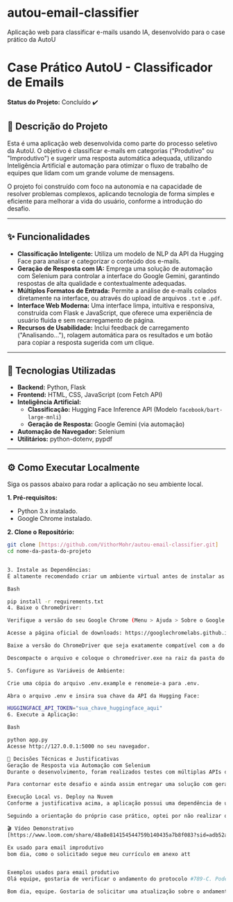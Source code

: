 # autou-email-classifier
Aplicação web para classificar e-mails usando IA, desenvolvido para o case prático da AutoU
# Case Prático AutoU - Classificador de Emails

**Status do Projeto:** Concluído ✔️

## 📖 Descrição do Projeto

Esta é uma aplicação web desenvolvida como parte do processo seletivo da AutoU. O objetivo é classificar e-mails em categorias ("Produtivo" ou "Improdutivo") e sugerir uma resposta automática adequada, utilizando Inteligência Artificial e automação para otimizar o fluxo de trabalho de equipes que lidam com um grande volume de mensagens.

O projeto foi construído com foco na autonomia e na capacidade de resolver problemas complexos, aplicando tecnologia de forma simples e eficiente para melhorar a vida do usuário, conforme a introdução do desafio.

---

## ✨ Funcionalidades

* **Classificação Inteligente:** Utiliza um modelo de NLP da API da Hugging Face para analisar e categorizar o conteúdo dos e-mails.
* **Geração de Resposta com IA:** Emprega uma solução de automação com Selenium para controlar a interface do Google Gemini, garantindo respostas de alta qualidade e contextualmente adequadas.
* **Múltiplos Formatos de Entrada:** Permite a análise de e-mails colados diretamente na interface, ou através do upload de arquivos `.txt` e `.pdf`.
* **Interface Web Moderna:** Uma interface limpa, intuitiva e responsiva, construída com Flask e JavaScript, que oferece uma experiência de usuário fluida e sem recarregamento de página.
* **Recursos de Usabilidade:** Inclui feedback de carregamento ("Analisando..."), rolagem automática para os resultados e um botão para copiar a resposta sugerida com um clique.

---

## 🚀 Tecnologias Utilizadas

* **Backend:** Python, Flask
* **Frontend:** HTML, CSS, JavaScript (com Fetch API)
* **Inteligência Artificial:**
    * **Classificação:** Hugging Face Inference API (Modelo `facebook/bart-large-mnli`)
    * **Geração de Resposta:** Google Gemini (via automação)
* **Automação de Navegador:** Selenium
* **Utilitários:** python-dotenv, pypdf

---

## ⚙️ Como Executar Localmente

Siga os passos abaixo para rodar a aplicação no seu ambiente local.

**1. Pré-requisitos:**
* Python 3.x instalado.
* Google Chrome instalado.

**2. Clone o Repositório:**
```bash
git clone [https://github.com/VithorMohr/autou-email-classifier.git]
cd nome-da-pasta-do-projeto


3. Instale as Dependências:
É altamente recomendado criar um ambiente virtual antes de instalar as dependências.

Bash

pip install -r requirements.txt
4. Baixe o ChromeDriver:

Verifique a versão do seu Google Chrome (Menu > Ajuda > Sobre o Google Chrome).

Acesse a página oficial de downloads: https://googlechromelabs.github.io/chrome-for-testing/

Baixe a versão do ChromeDriver que seja exatamente compatível com a do seu navegador (plataforma win64).

Descompacte o arquivo e coloque o chromedriver.exe na raiz da pasta do projeto (ao lado do app.py).

5. Configure as Variáveis de Ambiente:

Crie uma cópia do arquivo .env.example e renomeie-a para .env.

Abra o arquivo .env e insira sua chave da API da Hugging Face:

HUGGINGFACE_API_TOKEN="sua_chave_huggingface_aqui"
6. Execute a Aplicação:

Bash

python app.py
Acesse http://127.0.0.1:5000 no seu navegador.

📝 Decisões Técnicas e Justificativas
Geração de Resposta via Automação com Selenium
Durante o desenvolvimento, foram realizados testes com múltiplas APIs de IA generativa (Google Gemini, Groq, e modelos de geração da Hugging Face). No entanto, foram encontrados obstáculos técnicos intransponíveis relacionados a bloqueios de acesso por região ou por tipo de conta, que impediram a integração direta.

Para contornar este desafio e ainda assim entregar uma solução com geração de respostas de alta qualidade, foi implementada uma abordagem de automação de navegador com Selenium. O script controla a interface web pública do Google Gemini, o que demonstra uma capacidade avançada de resolução de problemas e garante o cumprimento do requisito de forma criativa e eficaz.

Execução Local vs. Deploy na Nuvem
Conforme a justificativa acima, a aplicação possui uma dependência de um ambiente com o Google Chrome e o ChromeDriver correspondente para funcionar. Plataformas de hospedagem gratuitas na nuvem (como Vercel, Render, etc.) não oferecem este tipo de ambiente.

Seguindo a orientação do próprio case prático, optei por não realizar o deploy, focando em uma solução local robusta e bem documentada. O funcionamento completo da aplicação é demonstrado no vídeo abaixo.

🎬 Vídeo Demonstrativo
[https://www.loom.com/share/48a8e814154544759b140435a7b8f083?sid=adb52a42-a5f2-4824-b9fd-bad1ccc577ff]

Ex usado para email improdutivo
bom dia, como o solicitado segue meu currículo em anexo att


Exemplos usados para email produtivo
Olá equipe, gostaria de verificar o andamento do protocolo #789-C. Poderiam me dar uma atualização?

Bom dia, equipe. Gostaria de solicitar uma atualização sobre o andamento do caso 89-B. Poderiam me dar um retorno? Atenciosamente, Vithor.
